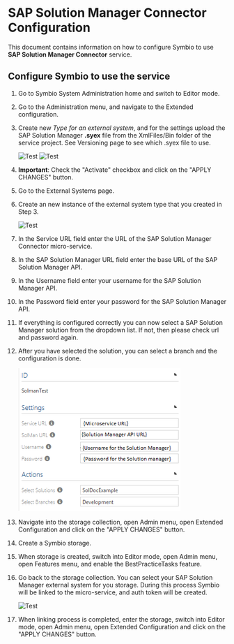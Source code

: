 # SAP Solution Manager Connector Configuration

This document contains information on how to configure Symbio to use **SAP Solution Manager Connector** service.

## Configure Symbio to use the service   

1.  Go to Symbio System Administration home and switch to Editor mode.
2.  Go to the Administration menu, and navigate to the Extended configuration.
3.  Create new *Type for an external system*, and for the settings upload the SAP Solution Manager **.syex** file from the XmlFiles/Bin folder of the service project. See Versioning page to see which .syex file to use.

    ![Test](media/extConf1.PNG)
    ![Test](media/extConf2.PNG)

4.  **Important**: Check the &quot;Activate&quot; checkbox and click on the &quot;APPLY CHANGES&quot; button.
5.  Go to the External Systems page.
6.  Create an new instance of the external system type that you created in Step 3.

    ![Test](media/extSystem1.PNG)

7.  In the Service URL field enter the URL of the SAP Solution Manager Connector micro-service.
8.  In the SAP Solution Manager URL field enter the base URL of the SAP Solution Manager API.
9.  In the Username field enter your username for the SAP Solution Manager API.
10. In the Password field enter your password for the SAP Solution Manager API.
11. If everything is configured correctly you can now select a SAP Solution Manager solution from the dropdown list. If not, then please check url and password again.
12. After you have selected the solution, you can select a branch and the configuration is done.

    ![Test](media/extSystem2.PNG)

13. Navigate into the storage collection, open Admin menu, open Extended Configuration and click on the &quot;APPLY CHANGES&quot; button. 
14. Create a Symbio storage. 
15. When storage is created, switch into Editor mode, open Admin menu, open Features menu, and enable the BestPracticeTasks feature.  
16. Go back to the storage collection. You can select your SAP Solution Manager external system for you storage. During this process Symbio will be linked to the micro-service, and auth token will be created.  

    ![Test](media/Storage.PNG)

17. When linking process is completed, enter the storage, switch into Editor mode, open Admin menu, open Extended Configuration and click on the &quot;APPLY CHANGES&quot; button.




